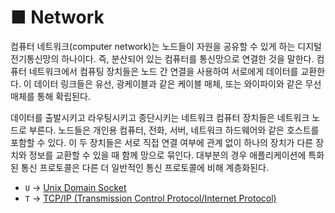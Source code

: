 # ■ Network

컴퓨터 네트워크(computer network)는 노드들이 자원을 공유할 수 있게 하는 디지털 전기통신망의 하나이다. 즉, 분산되어 있는 컴퓨터를 통신망으로 연결한 것을 말한다. 컴퓨터 네트워크에서 컴퓨팅 장치들은 노드 간 연결을 사용하여 서로에게 데이터를 교환한다. 이 데이터 링크들은 유선, 광케이블과 같은 케이블 매체, 또는 와이파이와 같은 무선 매체를 통해 확립된다.

데이터를 출발시키고 라우팅시키고 종단시키는 네트워크 컴퓨터 장치들은 네트워크 노드로 부른다. 노드들은 개인용 컴퓨터, 전화, 서버, 네트워크 하드웨어와 같은 호스트를 포함할 수 있다. 이 두 장치들은 서로 직접 연결 여부에 관계 없이 하나의 장치가 다른 장치와 정보를 교환할 수 있을 때 함께 망으로 묶인다. 대부분의 경우 애플리케이션에 특화된 통신 프로토콜은 다른 더 일반적인 통신 프로토콜에 비해 계층화된다.

* `U` → [Unix Domain Socket](https://github.com/ChangYeop-Yang/Study-Network/tree/main/Unix%20Domain%20Socket)
* `T` → [TCP/IP (Transmission Control Protocol/Internet Protocol)]()
